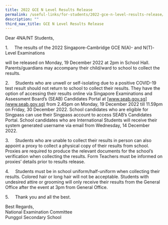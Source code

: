 ```yaml
---
title: 2022 GCE N Level Results Release
permalink: /useful-links/for-students/2022-gce-n-level-results-release/
description: ""
third_nav_title: GCE N Level Results Release
---
```



Dear 4NA/NT Students,

1.&nbsp;&nbsp;&nbsp;&nbsp;&nbsp;The results of the 2022 Singapore-Cambridge GCE N(A)- and N(T)-Level Examinations

will be released on Monday, 19 December 2022 at 2pm in School Hall. Parents/guardians may accompany their child/ward to school to collect the results.

2.&nbsp;&nbsp;&nbsp;&nbsp;&nbsp;Students who are unwell or self-isolating due to a positive COVID-19 test result should not return to school to collect their results. They have the option of accessing their results online via Singapore Examinations and Assessment Board’s (SEAB) Candidates Portal at [www.seab.gov.sg](www.seab.gov.sg) from 2.45pm on Monday, 19 December 2022 till 11.59pm on Friday, 30 December 2022. School candidates who are eligible for Singpass can use their Singpass account to access SEAB’s Candidates Portal. School candidates who are International Students will receive their system generated username via email from Wednesday, 14 December 2022.

3.&nbsp;&nbsp;&nbsp;&nbsp;&nbsp;Students who are unable to collect their results in person can also appoint a proxy to collect a physical copy of their results from school. Proxies are required to produce the relevant documents for the school’s verification when collecting the results. Form Teachers must be informed on proxies’ details prior to results release.

4.&nbsp;&nbsp;&nbsp;&nbsp;&nbsp;Students must be in school uniform/half-uniform when collecting their results. Colored hair or long hair will not be acceptable. Students with undesired attire or grooming will only receive their results from the General Office after the event at 3pm from General Office.

5.&nbsp;&nbsp;&nbsp;&nbsp;&nbsp;Thank you and all the best.

Best Regards,<br>
National Examination Committee<br>
Punggol Secondary School